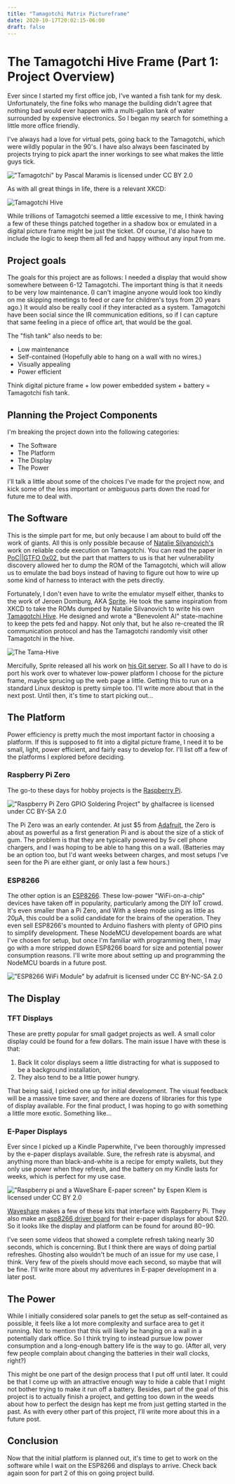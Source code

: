 ```yaml
---
title: "Tamagotchi Matrix Pictureframe"
date: 2020-10-17T20:02:15-06:00
draft: false
---
```


# The Tamagotchi Hive Frame (Part 1: Project Overview)

Ever since I started my first office job, I've wanted a fish tank for my desk. Unfortunately, 
the fine folks who manage the building didn't agree that nothing bad would ever happen with a 
multi-gallon tank of water surrounded by expensive electronics. So I began my search for something a little more office friendly. 

I've always had a love for virtual pets, going back to the Tamagotchi, which were wildly popular in the 90's. I have also always been 
fascinated by projects trying to pick apart the inner workings to see what makes the little guys tick. 

!["Tamagotchi" by Pascal Maramis is licensed under CC BY 2.0](/images/8916250698_d99fe2f598_o.jpg)

<!--
[This old Make article](https://makezine.com/2008/02/29/this-is-what-it-sounds-li/) is really what got me inspired. Just by 
observing the behavior and trying to replay IR sequences, they were 
able to take a peek behind the curtain to de-anthropomorphize the little needy buggers. 
Early in the article, the author mentions his plans to make a *"virtual" virtual pet to live on [his] cell phone or other devices, including an iPod...*
-->

As with all great things in life, there is a relevant XKCD:


![Tamagotchi Hive](https://imgs.xkcd.com/comics/tamagotchi_hive.png)

While trillions of Tamagotchi seemed a little excessive to me, I think having a few of these things patched together in a shadow box 
or emulated in a digital picture frame might be just the ticket. Of course, I'd also have to include the logic to keep them all fed 
and happy without any input from me. 

## Project goals

The goals for this project are as follows:
I needed a display that would show somewhere between 6-12 Tamagotchi. The important thing is that it needs to be very low maintenance.
(I can't imagine anyone would look too kindly on me skipping meetings to feed or care for children's toys from 20 years ago.) 
It would also be really cool if they interacted as a system. Tamagotchi have been social since the IR communication editions, so if I 
can capture that same feeling in a piece of office art, that would be the goal. 

The "fish tank" also needs to be:
- Low maintenance
- Self-contained (Hopefully able to hang on a wall with no wires.)
- Visually appealing
- Power efficient

Think digital picture frame + low power embedded system + battery = Tamagotchi fish tank. 

## Planning the Project Components

I'm breaking the project down into the following categories:
- The Software
- The Platform
- The Display
- The Power

I'll talk a little about some of the choices I've made for the project now, and kick some of the less important or ambiguous parts
down the road for future me to deal with. 

## The Software
This is the simple part for me, but only because I am about to build off the work of giants. All this is only possible because of 
[Natalie Silvanovich's](http://natashenka.ca/about/) work on reliable code execution on Tamagotchi. You can read the paper in 
[PoC||GTFO 0x02](https://www.alchemistowl.org/pocorgtfo/pocorgtfo02.pdf), but the part that matters to us is that her vulnerability 
discovery allowed her to dump the ROM of the Tamagotchi, which will allow us to emulate the bad boys instead of having to figure out 
how to wire up some kind of harness to interact with the pets directly. 

Fortunately, I don't even have to write the emulator myself either, thanks to the work of Jeroen Domburg, AKA 
[Sprite](https://spritesmods.com/?art=about). He took the same inspiration from XKCD to take the ROMs dumped by Natalie Silvanovich 
to write his own [Tamagotchi Hive](http://tamahive.spritesserver.nl/). He designed and wrote a "Benevolent AI" state-machine to 
keep the pets fed and happy. Not only that, but he also re-created the IR communication protocol and has the Tamagotchi randomly visit
other Tamagotchi in the hive. 

![The Tama-Hive](/images/Screenshot_2020-10-18_182015.png)

Mercifully, Sprite released all his work on [his Git server](http://git.spritesserver.nl/tamatrix.git/). So all I have to do is
port his work over to whatever low-power platform I choose for the picture frame, maybe sprucing up the web page a little. Getting 
this to run on a standard Linux desktop is pretty simple too. I'll write more about that in the next post. Until then, it's time to 
start picking out...

## The Platform
Power efficiency is pretty much the most important factor in choosing a platform. If this is supposed to fit into a digital picture 
frame, I need it to be small, light, power efficient, and fairly easy to develop for. I'll list off a few of the platforms I explored
before deciding.

### Raspberry Pi Zero

The go-to these days for hobby projects is the [Raspberry Pi](https://www.raspberrypi.org/).

!["Raspberry Pi Zero GPIO Soldering Project" by ghalfacree is licensed under CC BY-SA 2.0](/images/22690970523_e8aa40049e_o.png)

The Pi Zero was an early contender. At just $5 from [Adafruit](https://www.adafruit.com/category/934?src=raspberrypi), the Zero is 
about as powerful as a first generation Pi and is about the size of a stick of gum. The problem is that they are typically powered 
by 5v cell phone chargers, and I was hoping to be able to hang this on a wall. (Batteries may be an option too, but I'd want weeks 
between charges, and most setups I've seen for the Pi are either giant, or only last a few hours.)

### ESP8266 

The other option is an [ESP8266](https://www.espressif.com/en/products/socs/esp8266). These low-power "WiFi-on-a-chip" devices have 
taken off in popularity, particularly among the DIY IoT crowd. It's even smaller than a Pi Zero, and With a sleep mode using as little 
as 20µA, this could be a solid candidate for the brains of the operation. They even sell ESP8266's mounted to Arduino flashers with 
plenty of GPIO pins to simplify development. These NodeMCU developement boards are what I've chosen for setup, but once I'm familiar 
with programming them, I may go with a more stripped down ESP8266 board for size and potential power consumption reasons. 
I'll write more about setting up and programming the NodeMCU boards in a future post. 

!["ESP8266 WiFi Module" by adafruit is licensed under CC BY-NC-SA 2.0](/images/15860222927_f1ef4005e9_o.jpg)

## The Display

### TFT Displays
These are pretty popular for small gadget projects as well. A small color display could be found for a few dollars. The main issue I have with these is that:
1. Back lit color displays seem a little distracting for what is supposed to be a background installation, 
2. They also tend to be a little power hungry. 

That being said, I picked one up for initial development. The visual feedback will be a massive time saver, and there are dozens of 
libraries for this type of display available. For the final product, I was hoping to go with something a little more exotic. Something like...

### E-Paper Displays
Ever since I picked up a Kindle Paperwhite, I've been thoroughly impressed by the e-paper displays available. Sure, the refresh rate
is abysmal, and anything more than black-and-white is a recipe for empty wallets, but they only use power when they refresh, and the battery on my Kindle lasts for weeks, which is perfect for my use case. 

!["Raspberry pi and a WaveShare E-paper screen" by Espen Klem is licensed under CC BY 2.0](/images/49347606687_6552cb87ab_o.jpg)

[Waveshare](https://www.waveshare.com/7.5inch-e-paper-hat.htm) makes a few of these kits that interface with Raspberry Pi. They also
 make an [esp8266 driver board](https://www.waveshare.com/wiki/E-Paper_ESP8266_Driver_Board) for their e-paper displays for about $20. 
So it looks like the display and platform can be found for around $80-$90. 

I've seen some videos that showed a complete refresh taking nearly 30 seconds, which is concerning. But I think there are ways of 
doing partial refreshes. Ghosting also wouldn't be much of an issue for my use case, I think. Very few of the pixels should move 
each second, so maybe that will be fine. I'll write more about my adventures in E-paper development in a later post.

## The Power

While I initially considered solar panels to get the setup as self-contained as possible, it feels like a lot more complexity and 
surface area to get it running. Not to mention that this will likely be hanging on a wall in a potentially dark office. So I think
trying to instead pursue low power consumption and a long-enough battery life is the way to go. (After all, very few people complain 
about changing the batteries in their wall clocks, right?) 

This might be one part of the design process that I put off until later. It could be that I come up with an attractive enough way to 
hide a cable that I might not bother trying to make it run off a battery. Besides, part of the goal of this project is to actually 
finish a project, and getting too down in the weeds about how to perfect the design has kept me from just getting started in the past. 
As with every other part of this project, I'll write more about this in a future post.


## Conclusion

Now that the initial platform is planned out, it's time to get to work on the software while I wait on the ESP8266 and displays to 
arrive. Check back again soon for part 2 of this on going project build.